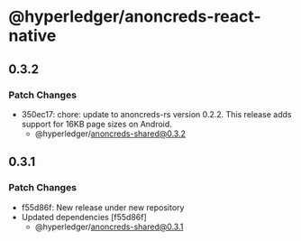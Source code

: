 # @hyperledger/anoncreds-react-native

## 0.3.2

### Patch Changes

- 350ec17: chore: update to anoncreds-rs version 0.2.2. This release adds support for 16KB page sizes on Android.
  - @hyperledger/anoncreds-shared@0.3.2

## 0.3.1

### Patch Changes

- f55d86f: New release under new repository
- Updated dependencies [f55d86f]
  - @hyperledger/anoncreds-shared@0.3.1
